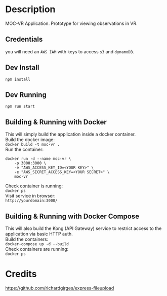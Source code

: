 # Description
MOC-VR Application. Prototype for viewing observations in VR. 


## Credentials
you will need an `AWS IAM` with keys to access `s3` and `dynamoDB`.


## Dev Install
`npm install`


## Dev Running
`npm run start`


## Building & Running with Docker   
This will simply build the application inside a docker container.    
Build the docker image:    
`docker build -t moc-vr .`  
Run the container:  
```
docker run -d --name moc-vr \  
    -p 3000:3000 \  
    -e "AWS_ACCESS_KEY_ID=<YOUR KEY>" \  
    -e "AWS_SECRET_ACCESS_KEY=<YOUR SECRET>" \  
    moc-vr
```  
Check container is running:  
`docker ps`  
Visit service in browser:  
`http://yourdomain:3000/`


## Building & Running with Docker Compose
This will also build the Kong (API Gateway) service to restrict access to the application via basic HTTP auth.  
Build the containers:     
`docker-compose up -d --build`  
Check containers are running:  
`docker ps`   


# Credits
https://github.com/richardgirges/express-fileupload
